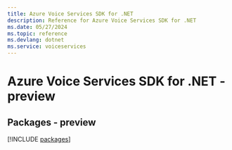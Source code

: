 ```yaml
---
title: Azure Voice Services SDK for .NET
description: Reference for Azure Voice Services SDK for .NET
ms.date: 05/27/2024
ms.topic: reference
ms.devlang: dotnet
ms.service: voiceservices
---
```

# Azure Voice Services SDK for .NET - preview
## Packages - preview
[!INCLUDE [packages](voice-services-index.md)]